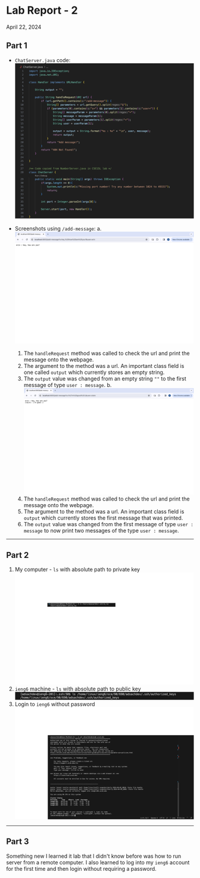 # Lab Report - 2
April 22, 2024

## Part 1

* `ChatServer.java` code:
  ![code](./labreport_2_code.png)

* Screenshots using `/add-message`:
  a. ![webpage1](./labreport_2_ex1.png)
    1. The `handleRequest` method was called to check the url and print the message onto the webpage. 
    2. The argument to the method was a url. An important class field is one called `output` which currently stores an empty string.
    3. The `output` value was changed from an empty string `""` to the first message of type `user : message`.
  b. ![webpage2](./labreport_2_ex2.png)
    1. The `handleRequest` method was called to check the url and print the message onto the webpage. 
    2. The argument to the method was a url. An important class field is `output` which currently stores the first message that was printed. 
    3. The `output` value was changed from the first message of type `user : message` to now print two messages of the type `user : message`.

 ---

## Part 2

1. My computer - `ls` with absolute path to private key
  ![privatekey](./labreport_2_privatekey.png)
2. `ieng6` machine - `ls` with absolute path to public key
  ![publickey](./labreport_2_publickey.png)
3. Login to `ieng6` without password
  ![login](./labreport_2_noPassword.png)

---

## Part 3

Something new I learned it lab that I didn't know before was how to run server from a remote computer. I also learned to log into my `ieng6` account for the first time and then login without requiring a password. 


